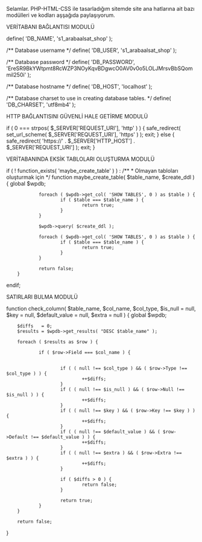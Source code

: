 Selamlar. PHP-HTML-CSS ile tasarladığım sitemde site ana hatlarına ait bazı modülleri ve kodları aşşağıda paylaşıyorum.


VERİTABANI BAĞLANTISI MODULÜ


define( 'DB_NAME', 's1_arabaalsat_shop' );

/** Database username */
define( 'DB_USER', 's1_arabaalsat_shop' );

/** Database password */
define( 'DB_PASSWORD', 'EreSR9BkYWtpmt8RcWZP3NOyKqvBDgwcO0AV0v0o5LOLJMrsvBbSQommil250i' );

/** Database hostname */
define( 'DB_HOST', 'localhost' );

/** Database charset to use in creating database tables. */
define( 'DB_CHARSET', 'utf8mb4' );





HTTP BAĞLANTISINI GÜVENLİ HALE GETİRME MODULÜ

if ( 0 === strpos( $_SERVER['REQUEST_URI'], 'http' ) ) {
                safe_redirect( set_url_scheme( $_SERVER['REQUEST_URI'], 'https' ) );
                exit;
        } else {
                safe_redirect( 'https://' . $_SERVER['HTTP_HOST'] . $_SERVER['REQUEST_URI'] );
                exit;
        }
       
       
       
       
VERİTABANINDA EKSİK TABLOLARI OLUŞTURMA MODULÜ

if ( ! function_exists( 'maybe_create_table' ) ) :
        /**
		* Olmayan tabloları oluşturmak için
         */
        function maybe_create_table( $table_name, $create_ddl ) {
                global $wpdb;

                foreach ( $wpdb->get_col( 'SHOW TABLES', 0 ) as $table ) {
                        if ( $table === $table_name ) {
                                return true;
                        }
                }

                $wpdb->query( $create_ddl );

                foreach ( $wpdb->get_col( 'SHOW TABLES', 0 ) as $table ) {
                        if ( $table === $table_name ) {
                                return true;
                        }
                }

                return false;
        }
endif;




SATIRLARI BULMA MODULÜ

function check_column( $table_name, $col_name, $col_type, $is_null = null, $key = null, $default_value = null, $extra = null ) {
        global $wpdb;

        $diffs   = 0;
        $results = $wpdb->get_results( "DESC $table_name" );

        foreach ( $results as $row ) {

                if ( $row->Field === $col_name ) {


                        if ( ( null !== $col_type ) && ( $row->Type !== $col_type ) ) {
                                ++$diffs;
                        }
                        if ( ( null !== $is_null ) && ( $row->Null !== $is_null ) ) {
                                ++$diffs;
                        }
                        if ( ( null !== $key ) && ( $row->Key !== $key ) ) {
                                ++$diffs;
                        }
                        if ( ( null !== $default_value ) && ( $row->Default !== $default_value ) ) {
                                ++$diffs;
                        }
                        if ( ( null !== $extra ) && ( $row->Extra !== $extra ) ) {
                                ++$diffs;
                        }

                        if ( $diffs > 0 ) {
                                return false;
                        }

                        return true;
                }
        }

        return false;
}
